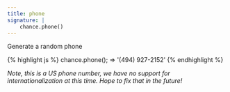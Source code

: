 ```yaml
---
title: phone
signature: |
    chance.phone()
---
```


Generate a random phone

{% highlight js %}
  chance.phone();
  => '(494) 927-2152'
{% endhighlight %}

*Note, this is a US phone number, we have no support for internationalization
at this time. Hope to fix that in the future!*
